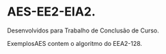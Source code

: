 # AES-EE2-EIA2.
Desenvolvidos para Trabalho de Conclusão de Curso.

ExemplosAES contem o algoritmo do EEA2-128.
